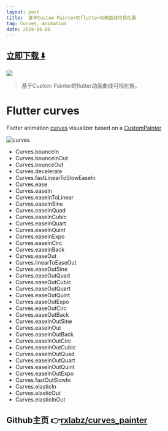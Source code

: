 ```yaml
---
layout: post
title:  基于Custom Painter的flutter动画曲线可视化器
tag: Curves, Animation
date: 2019-06-08
---
```


 


## [立即下载 ️⬇️ ](https://codeload.github.com/rxlabz/curves_painter/zip/master) 
<p-5> 

 
![](https://flutterawesome.com/content/images/2019/03/Flutter-curves.jpg)
 
>
> 基于Custom Painter的flutter动画曲线可视化器。
>

 
# Flutter curves

Flutter animation [curves](https://docs.flutter.io/flutter/animation/Curves-class.html) visualizer based on a [CustomPainter](https://docs.flutter.io/flutter/rendering/CustomPainter-class.html)

![curves](https://raw.githubusercontent.com/rxlabz/curves_painter/master/curves.gif)

- Curves.bounceIn
- Curves.bounceInOut
- Curves.bounceOut
- Curves.decelerate
- Curves.fastLinearToSlowEaseIn
- Curves.ease
- Curves.easeIn
- Curves.easeInToLinear
- Curves.easeInSine
- Curves.easeInQuad
- Curves.easeInCubic
- Curves.easeInQuart
- Curves.easeInQuint
- Curves.easeInExpo
- Curves.easeInCirc
- Curves.easeInBack
- Curves.easeOut
- Curves.linearToEaseOut
- Curves.easeOutSine
- Curves.easeOutQuad
- Curves.easeOutCubic
- Curves.easeOutQuart
- Curves.easeOutQuint
- Curves.easeOutExpo
- Curves.easeOutCirc
- Curves.easeOutBack
- Curves.easeInOutSine
- Curves.easeInOut
- Curves.easeInOutBack
- Curves.easeInOutCirc
- Curves.easeInOutCubic
- Curves.easeInOutQuad
- Curves.easeInOutQuart
- Curves.easeInOutQuint
- Curves.easeInOutExpo
- Curves.fastOutSlowIn
- Curves.elasticIn
- Curves.elasticOut
- Curves.elasticInOut
## Github主页 👉[rxlabz/curves_painter](http://github.com/rxlabz/curves_painter)